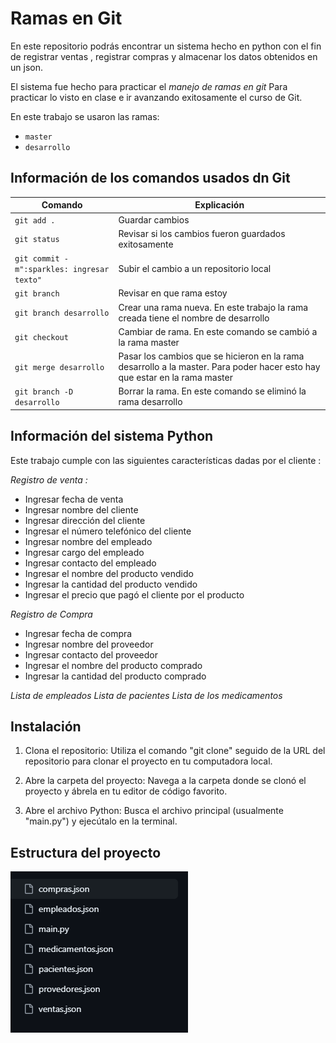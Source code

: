 # Ramas en Git 

En este repositorio podrás encontrar un sistema hecho en python con el fin de registrar ventas , registrar compras y almacenar los datos obtenidos  en un json.

El sistema fue hecho para practicar el *manejo de ramas en git* Para practicar lo visto en clase e ir avanzando exitosamente  el curso de Git.

En este trabajo se usaron las ramas: 

* ```master```
* ```desarrollo```

## Información de los comandos usados dn Git

|Comando| Explicación|
|--|--|
|```git add .```| Guardar cambios|
|```git status```| Revisar si los cambios fueron guardados exitosamente|
|```git commit -m":sparkles: ingresar texto"```| Subir el cambio a un repositorio local|
|```git branch ```| Revisar en que rama estoy|
|```git branch desarrollo ```| Crear una rama nueva. En este trabajo la rama creada tiene el nombre de desarrollo|
|```git checkout ``` | Cambiar de rama. En este comando se cambió a la rama master|
|```git merge desarrollo```| Pasar los cambios que se hicieron en la rama desarrollo a la master. Para poder hacer esto hay que estar en la rama master|
|```git branch -D desarrollo```| Borrar la rama. En este comando se eliminó la rama desarrollo|

## Información del sistema Python

Este trabajo cumple con las siguientes características dadas por el cliente : 

*Registro de venta :*

* Ingresar fecha de venta
* Ingresar nombre del cliente
* Ingresar dirección del cliente
* Ingresar el número telefónico del cliente
* Ingresar nombre del empleado
* Ingresar cargo del empleado 
* Ingresar contacto del empleado 
* Ingresar el nombre del producto vendido 
* Ingresar la cantidad del producto vendido 
* Ingresar el precio que pagó el cliente por el producto 

*Registro de Compra*

* Ingresar fecha de compra
* Ingresar nombre del proveedor
* Ingresar contacto del proveedor 
* Ingresar el nombre del producto comprado 
* Ingresar la cantidad del producto comprado

*Lista de empleados*
*Lista de pacientes*
*Lista de los medicamentos*

## Instalación 
1. Clona el repositorio: Utiliza el comando "git clone" seguido de la URL del repositorio para clonar el proyecto en tu computadora local.

2. Abre la carpeta del proyecto: Navega a la carpeta donde se clonó el proyecto y ábrela en tu editor de código favorito.

3. Abre el archivo Python: Busca el archivo principal (usualmente "main.py") y ejecútalo en la terminal.

## Estructura del proyecto

![alt text](image.png)